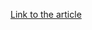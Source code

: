 [Link to the article](https://www.crowdstrike.com/en-us/blog/crowdstrike-named-major-player-idc-marketscape-siem-2024/)
